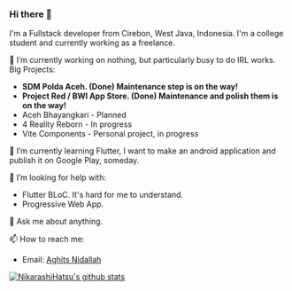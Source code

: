 ### Hi there 👋
I'm a Fullstack developer from Cirebon, West Java, Indonesia. I'm a college student and currently working as a freelance.

🔭 I’m currently working on nothing, but particularly busy to do IRL works.
Big Projects:
- **SDM Polda Aceh. (Done) Maintenance step is on the way!**
- **Project Red / BWI App Store. (Done) Maintenance and polish them is on the way!**
- Aceh Bhayangkari - Planned
- 4 Reality Reborn - In progress
- Vite Components - Personal project, in progress

🌱 I’m currently learning Flutter, I want to make an android application and publish it on Google Play, someday.

🤔 I’m looking for help with:
- Flutter BLoC. It's hard for me to understand.
- Progressive Web App.

💬 Ask me about anything.

📫 How to reach me:
- Email: [Aghits Nidallah](yourlovelydev@gmail.com)

[![NikarashiHatsu's github stats](https://github-readme-stats.vercel.app/api?username=NikarashiHatsu)](https://github.com/NikarashiHatsu)

<!--
**NikarashiHatsu/NikarashiHatsu** is a ✨ _special_ ✨ repository because its `README.md` (this file) appears on your GitHub profile.

Here are some ideas to get you started:

- 🔭 I’m currently working on ...
- 🌱 I’m currently learning ...
- 👯 I’m looking to collaborate on ...
- 🤔 I’m looking for help with ...
- 💬 Ask me about ...
- 📫 How to reach me: ...
- 😄 Pronouns: ...
- ⚡ Fun fact: ...
-->
